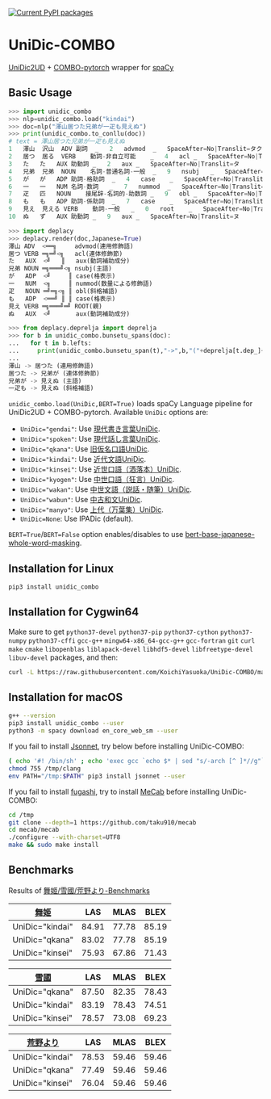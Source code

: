[![Current PyPI packages](https://badge.fury.io/py/unidic-combo.svg)](https://pypi.org/project/unidic-combo/)

# UniDic-COMBO

[UniDic2UD](https://github.com/KoichiYasuoka/UniDic2UD) + [COMBO-pytorch](https://gitlab.clarin-pl.eu/syntactic-tools/combo) wrapper for [spaCy](https://spacy.io)

## Basic Usage

```py
>>> import unidic_combo
>>> nlp=unidic_combo.load("kindai")
>>> doc=nlp("澤山居つた兄弟が一疋も見えぬ")
>>> print(unidic_combo.to_conllu(doc))
# text = 澤山居つた兄弟が一疋も見えぬ
1	澤山	沢山	ADV	副詞	_	2	advmod	_	SpaceAfter=No|Translit=タクサン
2	居つ	居る	VERB	動詞-非自立可能	_	4	acl	_	SpaceAfter=No|Translit=オッ
3	た	た	AUX	助動詞	_	2	aux	_	SpaceAfter=No|Translit=タ
4	兄弟	兄弟	NOUN	名詞-普通名詞-一般	_	9	nsubj	_	SpaceAfter=No|Translit=キョウダイ
5	が	が	ADP	助詞-格助詞	_	4	case	_	SpaceAfter=No|Translit=ガ
6	一	一	NUM	名詞-数詞	_	7	nummod	_	SpaceAfter=No|Translit=イチ
7	疋	匹	NOUN	接尾辞-名詞的-助数詞	_	9	obl	_	SpaceAfter=No|Translit=ピキ
8	も	も	ADP	助詞-係助詞	_	7	case	_	SpaceAfter=No|Translit=モ
9	見え	見える	VERB	動詞-一般	_	0	root	_	SpaceAfter=No|Translit=ミエ
10	ぬ	ず	AUX	助動詞	_	9	aux	_	SpaceAfter=No|Translit=ヌ

>>> import deplacy
>>> deplacy.render(doc,Japanese=True)
澤山 ADV  <══╗     advmod(連用修飾語)
居つ VERB ═╗═╝<╗   acl(連体修飾節)
た   AUX  <╝   ║   aux(動詞補助成分)
兄弟 NOUN ═╗═══╝<╗ nsubj(主語)
が   ADP  <╝     ║ case(格表示)
一   NUM  <╗     ║ nummod(数量による修飾語)
疋   NOUN ═╝═╗<╗ ║ obl(斜格補語)
も   ADP  <══╝ ║ ║ case(格表示)
見え VERB ═╗═══╝═╝ ROOT(親)
ぬ   AUX  <╝       aux(動詞補助成分)

>>> from deplacy.deprelja import deprelja
>>> for b in unidic_combo.bunsetu_spans(doc):
...   for t in b.lefts:
...     print(unidic_combo.bunsetu_span(t),"->",b,"("+deprelja[t.dep_]+")")
...
澤山 -> 居つた (連用修飾語)
居つた -> 兄弟が (連体修飾節)
兄弟が -> 見えぬ (主語)
一疋も -> 見えぬ (斜格補語)
```

`unidic_combo.load(UniDic,BERT=True)` loads spaCy Language pipeline for UniDic2UD + COMBO-pytorch. Available `UniDic` options are:

* `UniDic="gendai"`: Use [現代書き言葉UniDic](https://unidic.ninjal.ac.jp/download#unidic_bccwj).
* `UniDic="spoken"`: Use [現代話し言葉UniDic](https://unidic.ninjal.ac.jp/download#unidic_csj).
* `UniDic="qkana"`: Use [旧仮名口語UniDic](https://unidic.ninjal.ac.jp/download_all#unidic_qkana).
* `UniDic="kindai"`: Use [近代文語UniDic](https://unidic.ninjal.ac.jp/download_all#unidic_kindai).
* `UniDic="kinsei"`: Use [近世口語（洒落本）UniDic](https://unidic.ninjal.ac.jp/download_all#unidic_kinsei).
* `UniDic="kyogen"`: Use [中世口語（狂言）UniDic](https://unidic.ninjal.ac.jp/download_all#unidic_kyogen).
* `UniDic="wakan"`: Use [中世文語（説話・随筆）UniDic](https://unidic.ninjal.ac.jp/download_all#unidic_wakan).
* `UniDic="wabun"`: Use [中古和文UniDic](https://unidic.ninjal.ac.jp/download_all#unidic_wabun).
* `UniDic="manyo"`: Use [上代（万葉集）UniDic](https://unidic.ninjal.ac.jp/download_all#unidic_manyo).
* `UniDic=None`: Use IPADic (default).

`BERT=True`/`BERT=False` option enables/disables to use [bert-base-japanese-whole-word-masking](https://huggingface.co/cl-tohoku/bert-base-japanese-whole-word-masking).

## Installation for Linux

```sh
pip3 install unidic_combo
```

## Installation for Cygwin64

Make sure to get `python37-devel` `python37-pip` `python37-cython` `python37-numpy` `python37-cffi` `gcc-g++` `mingw64-x86_64-gcc-g++` `gcc-fortran` `git` `curl` `make` `cmake` `libopenblas` `liblapack-devel` `libhdf5-devel` `libfreetype-devel` `libuv-devel` packages, and then:
```sh
curl -L https://raw.githubusercontent.com/KoichiYasuoka/UniDic-COMBO/master/cygwin64.sh | sh
```

## Installation for macOS

```sh
g++ --version
pip3 install unidic_combo --user
python3 -m spacy download en_core_web_sm --user
```

If you fail to install [Jsonnet](https://github.com/google/jsonnet), try below before installing UniDic-COMBO:

```sh
( echo '#! /bin/sh' ; echo 'exec gcc `echo $* | sed "s/-arch [^ ]*//g"`' ) > /tmp/clang
chmod 755 /tmp/clang
env PATH="/tmp:$PATH" pip3 install jsonnet --user
```

If you fail to install [fugashi](https://github.com/polm/fugashi), try to install [MeCab](https://github.com/taku910/mecab) before installing UniDic-COMBO:

```sh
cd /tmp
git clone --depth=1 https://github.com/taku910/mecab
cd mecab/mecab
./configure --with-charset=UTF8
make && sudo make install
```

## Benchmarks

Results of [舞姬/雪國/荒野より-Benchmarks](https://colab.research.google.com/github/KoichiYasuoka/UniDic-COMBO/blob/master/benchmark.ipynb)

|[舞姬](https://github.com/KoichiYasuoka/UniDic2UD/blob/master/benchmark/maihime-benchmark.tar.gz)|LAS|MLAS|BLEX|
|---------------|-----|-----|-----|
|UniDic="kindai"|84.91|77.78|85.19|
|UniDic="qkana" |83.02|77.78|85.19|
|UniDic="kinsei"|75.93|67.86|71.43|

|[雪國](https://github.com/KoichiYasuoka/UniDic2UD/blob/master/benchmark/yukiguni-benchmark.tar.gz)|LAS|MLAS|BLEX|
|---------------|-----|-----|-----|
|UniDic="qkana" |87.50|82.35|78.43|
|UniDic="kindai"|83.19|78.43|74.51|
|UniDic="kinsei"|78.57|73.08|69.23|

|[荒野より](https://github.com/KoichiYasuoka/UniDic2UD/blob/master/benchmark/koyayori-benchmark.tar.gz)|LAS|MLAS|BLEX|
|---------------|-----|-----|-----|
|UniDic="kindai"|78.53|59.46|59.46|
|UniDic="qkana" |77.49|59.46|59.46|
|UniDic="kinsei"|76.04|59.46|59.46|


